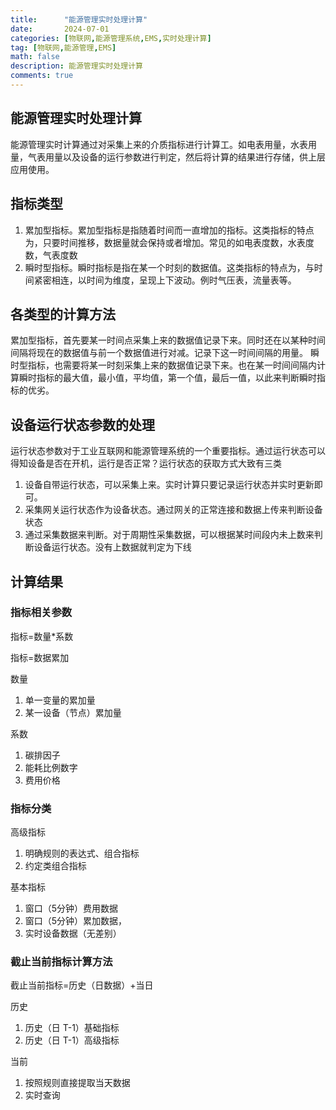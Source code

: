 ```yaml
---
title:      "能源管理实时处理计算"
date:       2024-07-01
categories: [物联网,能源管理系统,EMS,实时处理计算]
tag: [物联网,能源管理,EMS]
math: false
description: 能源管理实时处理计算
comments: true
---
```


## 能源管理实时处理计算

能源管理实时计算通过对采集上来的介质指标进行计算工。如电表用量，水表用量，气表用量以及设备的运行参数进行判定，然后将计算的结果进行存储，供上层应用使用。

## 指标类型

1. 累加型指标。累加型指标是指随着时间而一直增加的指标。这类指标的特点为，只要时间推移，数据量就会保持或者增加。常见的如电表度数，水表度数，气表度数
2. 瞬时型指标。瞬时指标是指在某一个时刻的数据值。这类指标的特点为，与时间紧密相连，以时间为维度，呈现上下波动。例时气压表，流量表等。

## 各类型的计算方法
累加型指标，首先要某一时间点采集上来的数据值记录下来。同时还在以某种时间间隔将现在的数据值与前一个数据值进行对减。记录下这一时间间隔的用量。
瞬时型指标，也需要将某一时刻采集上来的数据值记录下来。也在某一时间间隔内计算瞬时指标的最大值，最小值，平均值，第一个值，最后一值，以此来判断瞬时指标的优劣。

## 设备运行状态参数的处理
运行状态参数对于工业互联网和能源管理系统的一个重要指标。通过运行状态可以得知设备是否在开机，运行是否正常？运行状态的获取方式大致有三类
1. 设备自带运行状态，可以采集上来。实时计算只要记录运行状态并实时更新即可。
2. 采集网关运行状态作为设备状态。通过网关的正常连接和数据上传来判断设备状态
3. 通过采集数据来判断。对于周期性采集数据，可以根据某时间段内未上数来判断设备运行状态。没有上数据就判定为下线

## 计算结果
### 指标相关参数
指标=数量*系数

指标=数据累加

数量
1. 单一变量的累加量
2.  某一设备（节点）累加量
 
系数
1. 碳排因子
2. 能耗比例数字
3. 费用价格

### 指标分类

高级指标
1. 明确规则的表达式、组合指标
2. 约定类组合指标

基本指标
1. 窗口（5分钟）费用数据
2. 窗口（5分钟）累加数据，
3. 实时设备数据（无差别）

### 截止当前指标计算方法

截止当前指标=历史（日数据）+当日

历史
1. 历史（日 T-1）基础指标
2. 历史（日 T-1）高级指标

当前
1. 按照规则直接提取当天数据
2. 实时查询
